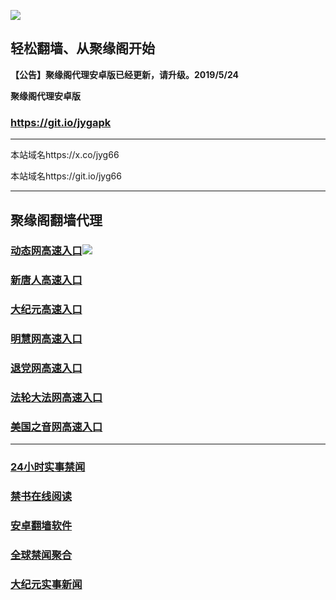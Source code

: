 ![](https://raw.githubusercontent.com/hao369/a/master/j.jpg)



## 轻松翻墙、从聚缘阁开始



**【公告】聚缘阁代理安卓版已经更新，请升级。2019/5/24**

 
**聚缘阁代理安卓版**
### https://git.io/jygapk  

***

本站域名https://x.co/jyg66 

本站域名https://git.io/jyg66



***




## 聚缘阁翻墙代理 


### [动态网高速入口](http://w3egsa3.sb.sellusedlaptopz.com/eerw/505)![](https://raw.githubusercontent.com/hao369/a/master/jygdl.gif)



### [新唐人高速入口](http://w3egsa3.sb.sellusedlaptopz.com/eerw/5)

### [大纪元高速入口](http://w3egsa3.sb.sellusedlaptopz.com/eerw/7)

### [明慧网高速入口](http://w3egsa3.sb.sellusedlaptopz.com/eerw/3)

### [退党网高速入口](http://w3egsa3.sb.sellusedlaptopz.com/eerw/8)

### [法轮大法网高速入口](http://w3egsa3.sb.sellusedlaptopz.com/eerw/15)

### [美国之音网高速入口](http://w3egsa3.sb.sellusedlaptopz.com/eerw/18)






***






### [24小时实事禁闻](https://git.io/fj3Go)

### [禁书在线阅读](https://github.com/txyzum203/djy/blob/master/gb/9p.md?flntdtv#1)


### [安卓翻墙软件](https://git.io/afq)

### [全球禁闻聚合](https://github.com/gfw-breaker/banned-news1/blob/master/README.md)

### [大纪元实事新闻](https://git.io/fjmgE)







